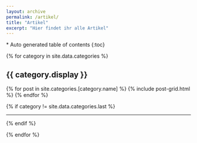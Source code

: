 ```yaml
---
layout: archive
permalink: /artikel/
title: "Artikel"
excerpt: "Hier findet ihr alle Artikel"
---
```


<nav class="toc toc-left" markdown="1">
*  Auto generated table of contents
{:toc}
</nav>

{% for category in site.data.categories %}

<div class="tiles tiles-right">
	<h2>{{ category.display }}</h2>
	{% for post in site.categories.[category.name] %}
  		{% include post-grid.html %}
	{% endfor %}
</div><!-- /.tiles -->

{% if category != site.data.categories.last %}

***

{% endif %}

{% endfor %}